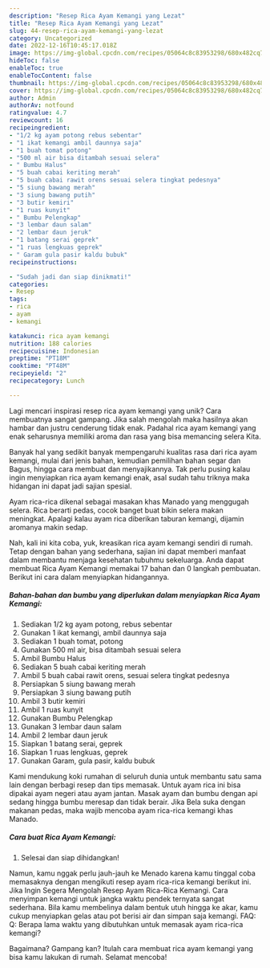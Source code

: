 ```yaml
---
description: "Resep Rica Ayam Kemangi yang Lezat"
title: "Resep Rica Ayam Kemangi yang Lezat"
slug: 44-resep-rica-ayam-kemangi-yang-lezat
category: Uncategorized
date: 2022-12-16T10:45:17.018Z
image: https://img-global.cpcdn.com/recipes/05064c8c83953298/680x482cq70/rica-ayam-kemangi-foto-resep-utama.jpg
hideToc: false
enableToc: true
enableTocContent: false
thumbnail: https://img-global.cpcdn.com/recipes/05064c8c83953298/680x482cq70/rica-ayam-kemangi-foto-resep-utama.jpg
cover: https://img-global.cpcdn.com/recipes/05064c8c83953298/680x482cq70/rica-ayam-kemangi-foto-resep-utama.jpg
author: Admin
authorAv: notfound
ratingvalue: 4.7
reviewcount: 16
recipeingredient:
- "1/2 kg ayam potong rebus sebentar"
- "1 ikat kemangi ambil daunnya saja"
- "1 buah tomat potong"
- "500 ml air bisa ditambah sesuai selera"
- " Bumbu Halus"
- "5 buah cabai keriting merah"
- "5 buah cabai rawit orens sesuai selera tingkat pedesnya"
- "5 siung bawang merah"
- "3 siung bawang putih"
- "3 butir kemiri"
- "1 ruas kunyit"
- " Bumbu Pelengkap"
- "3 lembar daun salam"
- "2 lembar daun jeruk"
- "1 batang serai geprek"
- "1 ruas lengkuas geprek"
- " Garam gula pasir kaldu bubuk"
recipeinstructions:

- "Sudah jadi dan siap dinikmati!"
categories:
- Resep
tags:
- rica
- ayam
- kemangi

katakunci: rica ayam kemangi 
nutrition: 188 calories
recipecuisine: Indonesian
preptime: "PT18M"
cooktime: "PT48M"
recipeyield: "2"
recipecategory: Lunch

---
```





Lagi mencari inspirasi resep rica ayam kemangi yang unik? Cara membuatnya sangat gampang. Jika salah mengolah maka hasilnya akan hambar dan justru cenderung tidak enak. Padahal rica ayam kemangi yang enak seharusnya memiliki aroma dan rasa yang bisa memancing selera Kita.





Banyak hal yang sedikit banyak mempengaruhi kualitas rasa dari rica ayam kemangi, mulai dari jenis bahan, kemudian pemilihan bahan segar dan Bagus, hingga cara membuat dan menyajikannya. Tak perlu pusing kalau ingin menyiapkan rica ayam kemangi enak,      asal sudah tahu triknya maka hidangan ini dapat jadi sajian spesial.














Ayam rica-rica dikenal sebagai masakan khas Manado yang menggugah selera. Rica berarti pedas, cocok banget buat bikin selera makan meningkat. Apalagi kalau ayam rica diberikan taburan kemangi, dijamin aromanya makin sedap.






Nah, kali ini kita coba, yuk, kreasikan rica ayam kemangi sendiri di rumah. Tetap dengan bahan yang sederhana, sajian ini dapat memberi manfaat dalam membantu menjaga kesehatan tubuhmu sekeluarga. Anda dapat membuat Rica Ayam Kemangi memakai 17 bahan dan 0 langkah pembuatan. Berikut ini cara dalam menyiapkan hidangannya.

<!--inarticleads1-->

##### Bahan-bahan dan bumbu yang diperlukan dalam menyiapkan Rica Ayam Kemangi:

1. Sediakan 1/2 kg ayam potong, rebus sebentar
1. Gunakan 1 ikat kemangi, ambil daunnya saja
1. Sediakan 1 buah tomat, potong
1. Gunakan 500 ml air, bisa ditambah sesuai selera
1. Ambil  Bumbu Halus
1. Sediakan 5 buah cabai keriting merah
1. Ambil 5 buah cabai rawit orens, sesuai selera tingkat pedesnya
1. Persiapkan 5 siung bawang merah
1. Persiapkan 3 siung bawang putih
1. Ambil 3 butir kemiri
1. Ambil 1 ruas kunyit
1. Gunakan  Bumbu Pelengkap
1. Gunakan 3 lembar daun salam
1. Ambil 2 lembar daun jeruk
1. Siapkan 1 batang serai, geprek
1. Siapkan 1 ruas lengkuas, geprek
1. Gunakan  Garam, gula pasir, kaldu bubuk


Kami mendukung koki rumahan di seluruh dunia untuk membantu satu sama lain dengan berbagi resep dan tips memasak. Untuk ayam rica ini bisa dipakai ayam negeri atau ayam jantan. Masak ayam dan bumbu dengan api sedang hingga bumbu meresap dan tidak berair. Jika Bela suka dengan makanan pedas, maka wajib mencoba ayam rica-rica kemangi khas Manado. 

<!--inarticleads2-->

##### Cara buat Rica Ayam Kemangi:


1. Selesai dan siap dihidangkan!

Namun, kamu nggak perlu jauh-jauh ke Menado karena kamu tinggal coba memasaknya dengan mengikuti resep ayam rica-rica kemangi berikut ini. Jika Ingin Segera Mengolah Resep Ayam Rica-Rica Kemangi. Cara menyimpan kemangi untuk jangka waktu pendek ternyata sangat sederhana. Bila kamu membelinya dalam bentuk utuh hingga ke akar, kamu cukup menyiapkan gelas atau pot berisi air dan simpan saja kemangi. FAQ: Q: Berapa lama waktu yang dibutuhkan untuk memasak ayam rica-rica kemangi? 

Bagaimana? Gampang kan? Itulah cara membuat rica ayam kemangi yang bisa kamu lakukan di rumah. Selamat mencoba!
